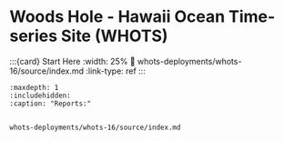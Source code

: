 # Woods Hole - Hawaii Ocean Time-series Site (WHOTS) 

:::{card} Start Here
:width: 25% 
:link: whots-deployments/whots-16/source/index.md
:link-type: ref
:::


```{toctree} 
:maxdepth: 1
:includehidden:
:caption: "Reports:"


whots-deployments/whots-16/source/index.md
```